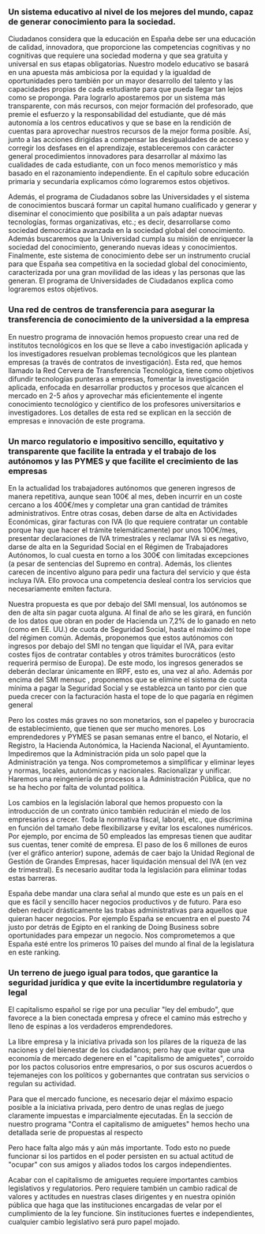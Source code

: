 ### Un sistema educativo al nivel de los mejores del mundo, capaz de generar conocimiento para la sociedad.
Ciudadanos considera que la educación en España debe ser una educación de calidad,
innovadora, que proporcione las competencias cognitivas y no cognitivas que requiere
una sociedad moderna y que sea gratuita y universal en sus etapas obligatorias. Nuestro
modelo educativo se basará en una apuesta más ambiciosa por la equidad y la igualdad
de oportunidades pero también por un mayor desarrollo del talento y las capacidades
propias de cada estudiante para que pueda llegar tan lejos como se proponga. Para
lograrlo apostaremos por un sistema más transparente, con más recursos, con mejor
formación del profesorado, que premie el esfuerzo y la responsabilidad del estudiante, que
dé más autonomía a los centros educativos y que se base en la rendición de cuentas para
aprovechar nuestros recursos de la mejor forma posible. Así, junto a las acciones dirigidas
a compensar las desigualdades de acceso y corregir los desfases en el aprendizaje,
estableceremos con carácter general procedimientos innovadores para desarrollar al
máximo las cualidades de cada estudiante, con un foco menos memorístico y más basado
en el razonamiento independiente. En el capítulo sobre educación primaria y secundaria
explicamos cómo lograremos estos objetivos.

Además, el programa de Ciudadanos sobre las Universidades y el sistema de
conocimientos buscará formar un capital humano cualificado y generar y diseminar el
conocimiento que posibilita a un país adaptar nuevas tecnologías, formas organizativas,
etc.; es decir, desarrollarse como sociedad democrática avanzada en la sociedad global
del conocimiento. Además buscaremos que la Universidad cumpla su misión de
enriquecer la sociedad del conocimiento, generando nuevas ideas y conocimientos.
Finalmente, este sistema de conocimiento debe ser un instrumento crucial para que
España sea competitiva en la sociedad global del conocimiento, caracterizada por una
gran movilidad de las ideas y las personas que las generan. El programa de Universidades
de Ciudadanos explica como lograremos estos objetivos.

### Una red de centros de transferencia para asegurar la transferencia de conocimiento de la universidad a la empresa
En nuestro programa de innovación hemos propuesto crear una red de institutos
tecnológicos en los que se lleve a cabo investigación aplicada y los investigadores
resuelvan problemas tecnológicos que les plantean empresas (a través de contratos de
investigación). Esta red, que hemos llamado la Red Cervera de Transferencia Tecnológica,
tiene como objetivos difundir tecnologías punteras a empresas, fomentar la investigación
aplicada, enfocada en desarrollar productos y procesos que alcancen el mercado en 2-5
años y aprovechar más eficientemente el ingente conocimiento tecnológico y científico
de los profesores universitarios e investigadores. Los detalles de esta red se explican en
la sección de empresas e innovación de este programa.

### Un marco regulatorio e impositivo sencillo, equitativo y transparente que facilite la entrada y el trabajo de los autónomos y las PYMES y que facilite el crecimiento de las empresas
En la actualidad los trabajadores autónomos que generen ingresos de manera repetitiva,
aunque sean 100€ al mes, deben incurrir en un coste cercano a los 400€/mes y completar
una gran cantidad de trámites administrativos. Entre otras cosas, deben darse de alta en
Actividades Económicas, girar facturas con IVA (lo que requiere contratar un contable
porque hay que hacer el trámite telemáticamente) por unos 100€/mes, presentar
declaraciones de IVA trimestrales y reclamar IVA si es negativo, darse de alta en la
Seguridad Social en el Régimen de Trabajadores Autónomos, lo cual cuesta en torno a los
300€ con limitadas excepciones (a pesar de sentencias del Supremo en contra). Además,
los clientes carecen de incentivo alguno para pedir una factura del servicio y que ésta
incluya IVA. Ello provoca una competencia desleal contra los servicios que
necesariamente emiten factura.

Nuestra propuesta es que por debajo del SMI mensual, los autónomos se den de alta
sin pagar cuota alguna. Al final de año se les girará, en función de los datos que obran
en poder de Hacienda un 7,2% de lo ganado en neto (como en EE. UU.) de cuota de
Seguridad Social, hasta el máximo del tope del régimen común. Además, proponemos que
estos autónomos con ingresos por debajo del SMI no tengan que liquidar el IVA, para evitar
costes fijos de contratar contables y otros trámites burocráticos (esto requerirá permiso
de Europa). De este modo, los ingresos generados se deberán declarar únicamente en
IRPF, esto es, una vez al año. Además por encima del SMI mensuc , proponemos que se
elimine el sistema de cuota mínima a pagar la Seguridad Social y se establezca un tanto
por cien que pueda crecer con la facturación hasta el tope de lo que pagaría en régimen
general

Pero los costes más graves no son monetarios, son el papeleo y burocracia de
establecimiento, que tienen que ser mucho menores. Los emprendedores y PYMES se
pasan semanas entre el banco, el Notario, el Registro, la Hacienda Autonómica, la
Hacienda Nacional, el Ayuntamiento. Impediremos que la Administración pida un solo
papel que la Administración ya tenga. Nos comprometemos a simplificar y eliminar leyes
y normas, locales, autonómicas y nacionales. Racionalizar y unificar. Haremos una
reingeniería de procesos a la Administración Pública, que no se ha hecho por falta de
voluntad política.

Los cambios en la legislación laboral que hemos propuesto con la introducción de un
contrato único también reducirán el miedo de los empresarios a crecer. Toda la normativa
fiscal, laboral, etc., que discrimina en función del tamaño debe flexibilizarse y evitar los
escalones numéricos. Por ejemplo, por encima de 50 empleados las empresas tienen que
auditar sus cuentas, tener comité de empresa. El paso de los 6 millones de euros (ver el
gráfico anterior) supone, además de caer bajo la Unidad Regional de Gestión de Grandes
Empresas, hacer liquidación mensual del IVA (en vez de trimestral). Es necesario auditar
toda la legislación para eliminar todas estas barreras.

España debe mandar una clara señal al mundo que este es un país en el que es fácil y
sencillo hacer negocios productivos y de futuro. Para eso deben reducir drásticamente
las trabas administrativas para aquellos que quieran hacer negocios. Por ejemplo
España se encuentra en el puesto 74 justo por detrás de Egipto en el ranking de Doing
Business sobre oportunidades para empezar un negocio. Nos comprometemos a que
España esté entre los primeros 10 países del mundo al final de la legislatura en este
ranking.

### Un terreno de juego igual para todos, que garantice la seguridad jurídica y que evite la incertidumbre regulatoria y legal
El capitalismo español se rige por una peculiar "ley del embudo", que favorece a la bien
conectada empresa y ofrece el camino más estrecho y lleno de espinas a los verdaderos
emprendedores.

La libre empresa y la iniciativa privada son los pilares de la riqueza de las naciones y del
bienestar de los ciudadanos; pero hay que evitar que una economía de mercado degenere
en el "capitalismo de amiguetes", corroído por los pactos colusorios entre empresarios, o
por sus oscuros acuerdos o tejemanejes con los políticos y gobernantes que contratan sus
servicios o regulan su actividad.

Para que el mercado funcione, es necesario dejar el máximo espacio posible a la iniciativa
privada, pero dentro de unas reglas de juego claramente impuestas e imparcialmente
ejecutadas. En la sección de nuestro programa "Contra el capitalismo de amiguetes"
hemos hecho una detallada serie de propuestas al respecto

Pero hace falta algo más y aún más importante. Todo esto no puede funcionar si los
partidos en el poder persisten en su actual actitud de "ocupar" con sus amigos y aliados
todos los cargos independientes.

Acabar con el capitalismo de amiguetes requiere importantes cambios legislativos y
regulatorios. Pero requiere también un cambio radical de valores y actitudes en nuestras
clases dirigentes y en nuestra opinión pública que haga que las instituciones encargadas
de velar por el cumplimiento de la ley funcione. Sin instituciones fuertes e independientes,
cualquier cambio legislativo será puro papel mojado.
